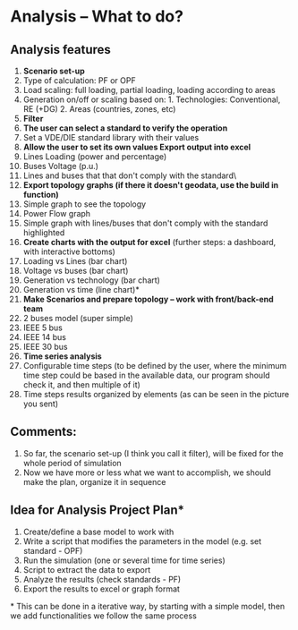 # Analysis – What to do?

## Analysis features

1. **Scenario set-up**
  1. Type of calculation: PF or OPF
  2. Load scaling: full loading, partial loading, loading according to areas
  3. Generation on/off or scaling based on:
    1. Technologies: Conventional, RE (+DG)
    2. Areas (countries, zones, etc)
2. **Filter**
3. **The user can select a standard to verify the operation**
  1. Set a VDE/DIE standard library with their values
4. **Allow the user to set its own values Export output into excel**
  1. Lines Loading (power and percentage)
  2. Buses Voltage (p.u.)
  3. Lines and buses that that don't comply with the standard\
5. **Export topology graphs (if there it doesn't geodata, use the build in function)**
  1. Simple graph to see the topology
  2. Power Flow graph
  3. Simple graph with lines/buses that don't comply with the standard highlighted
6. **Create charts with the output for excel** (further steps: a dashboard, with interactive bottoms)
  1. Loading vs Lines (bar chart)
  2. Voltage vs buses (bar chart)
  3. Generation vs technology (bar chart)
  4. Generation vs time (line chart)\*
7. **Make Scenarios and prepare topology – work with front/back-end team**
  1. 2 buses model (super simple)
  2. IEEE 5 bus
  3. IEEE 14 bus
  4. IEEE 30 bus
8. **Time series analysis**
  1. Configurable time steps (to be defined by the user, where the minimum time step could be based in the available data, our program should check it, and then multiple of it)
  2. Time steps results organized by elements (as can be seen in the picture you sent)

## Comments:

1. So far, the scenario set-up (I think you call it filter), will be fixed for the whole period of simulation
2. Now we have more or less what we want to accomplish, we should make the plan, organize it in sequence

## Idea for Analysis Project Plan\*

1. Create/define a base model to work with
2. Write a script that modifies the parameters in the model (e.g. set standard - OPF)
3. Run the simulation (one or several time for time series)
4. Script to extract the data to export
5. Analyze the results (check standards - PF)
6. Export the results to excel or graph format

\* This can be done in a iterative way, by starting with a simple model, then we add functionalities we follow the same process

